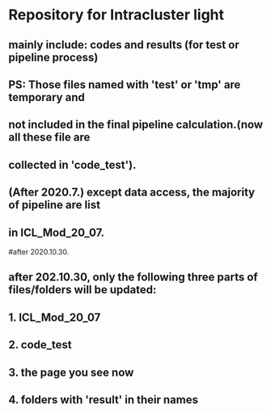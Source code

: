 # Repository for Intracluster light
## mainly include: codes and results (for test or pipeline process)
## PS: Those files named with 'test' or 'tmp' are temporary and 
## not included in the final pipeline calculation.(now all these file are
## collected in 'code_test').
## (After 2020.7.) except data access, the majority of pipeline are list 
## in ICL_Mod_20_07.

#after 2020.10.30.
## after 202.10.30, only the following three parts of files/folders will be updated:
## 1. ICL_Mod_20_07
## 2. code_test
## 3. the page you see now
## 4. folders with 'result' in their names

